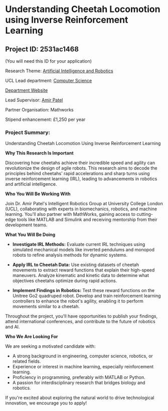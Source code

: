 # Understanding Cheetah Locomotion using Inverse Reinforcement Learning

## Project ID: **2531ac1468**
(You will need this ID for your application)

Research Theme: [Artificial Intelligence and Robotics](../themes/artificial-intelligence-and-robotics.md)

UCL Lead department: [Computer Science](../departments/computer-science.md)

[Department Website](https://www.ucl.ac.uk/computer-science)

Lead Supervisor: [Amir Patel](https://profiles.ucl.ac.uk/)

Partner Organisation: Mathworks

Stipend enhancement: £1,250 per year

### Project Summary:

Understanding Cheetah Locomotion Using Inverse Reinforcement Learning

**Why This Research Is Important**

Discovering how cheetahs achieve their incredible speed and agility can revolutionize the design of agile robots. This research aims to decode the principles behind cheetahs' rapid accelerations and sharp turns using inverse reinforcement learning (IRL), leading to advancements in robotics and artificial intelligence.

**Who You Will Be Working With**

Join Dr. Amir Patel's Intelligent Robotics Group at University College London (UCL), collaborating with experts in biomechanics, robotics, and machine learning. You'll also partner with MathWorks, gaining access to cutting-edge tools like MATLAB and Simulink and receiving mentorship from their development teams.

**What You Will Be Doing**

- **Investigate IRL Methods:** Evaluate current IRL techniques using simulated mechanical models like inverted pendulums and monopod robots to refine analysis methods for dynamic systems.

- **Apply IRL to Cheetah Data:** Use existing datasets of cheetah movements to extract reward functions that explain their high-speed maneuvers. Analyze kinematic and kinetic data to determine what objectives cheetahs optimize during rapid actions.

- **Implement Findings in Robotics:** Test these reward functions on the Unitree Go2 quadruped robot. Develop and train reinforcement learning controllers to enhance the robot's agility, enabling it to perform movements similar to a cheetah.

Throughout the project, you'll have opportunities to publish your findings, attend international conferences, and contribute to the future of robotics and AI.

**Who We Are Looking For**

We are seeking a motivated candidate with:

- A strong background in engineering, computer science, robotics, or related fields.
- Experience or interest in machine learning, especially reinforcement learning.
- Proficiency in programming, preferably with MATLAB or Python.
- A passion for interdisciplinary research that bridges biology and robotics.

If you're excited about exploring the natural world to drive technological innovation, we encourage you to apply!
